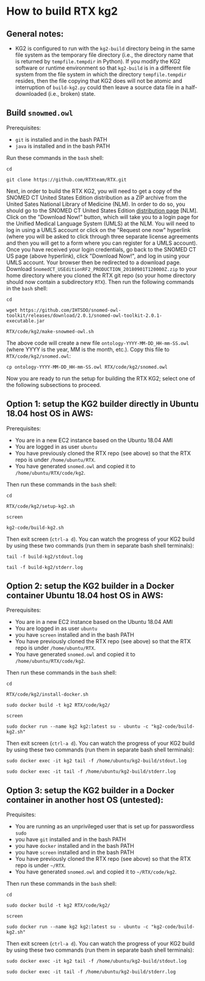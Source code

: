 
# How to build RTX kg2

## General notes:

- KG2 is configured to run with the `kg2-build` directory being in the same file
system as the temporary file directory (i.e., the directory name that is
returned by `tempfile.tempdir` in Python). If you modify the KG2 software or
runtime environment so that `kg2-build` is in a different file system from the
file system in which the directory `tempfile.tempdir` resides, then the file
copying that KG2 does will not be atomic and interruption of `build-kg2.py`
could then leave a source data file in a half-downloaded (i.e., broken) state.

## Build `snowmed.owl`

Prerequisites:
- `git` is installed and in the bash PATH
- `java` is installed and in the bash PATH

Run these commands in the `bash` shell:

    cd
    
    git clone https://github.com/RTXteam/RTX.git
    
Next, in order to build the RTX KG2, you will need to get a copy of the SNOMED
CT United States Edition distribution as a ZIP archive from the United Sates
National Library of Medicine (NLM). In order to do so, you should go to the
SNOMED CT United States Edition
[distribution page](https://www.nlm.nih.gov/healthit/snomedct/us_edition.html)
[NLM]. Click on the "Download Now!" button, which will take you to a login page
for the Unified Medical Language System (UMLS) at the NLM. You will need to log
in using a UMLS account or click on the "Request one now" hyperlink (where you
will be asked to click through three separate license agreements and then you
will get to a form where you can register for a UMLS account). Once you have
received your login credentials, go back to the SNOMED CT US page (above
hyperlink), click "Download Now!", and log in using your UMLS account. Your
browser then be redirected to a download page. Download
`SnomedCT_USEditionRF2_PRODUCTION_20180901T120000Z.zip` to your home directory
where you cloned the RTX git repo (so your home directory should now contain a
subdirectory `RTX`). Then run the following commands in the `bash` shell:

    cd
    
    wget https://github.com/IHTSDO/snomed-owl-toolkit/releases/download/2.0.1/snomed-owl-toolkit-2.0.1-executable.jar
    
    RTX/code/kg2/make-snowmed-owl.sh

The above code will create a new file `ontology-YYYY-MM-DD_HH-mm-SS.owl` (where YYYY
is the year, MM is the month, etc.). Copy this file to `RTX/code/kg2/snomed.owl`:

    cp ontology-YYYY-MM-DD_HH-mm-SS.owl RTX/code/kg2/snomed.owl

Now you are ready to run the setup for building the RTX KG2; select one of the following
subsections to proceed.

## Option 1: setup the KG2 builder directly in Ubuntu 18.04 host OS in AWS:

Prerequisites:
- You are in a new EC2 instance based on the Ubuntu 18.04 AMI
- You are logged in as user `ubuntu`
- You have previously cloned the RTX repo (see above) so that the RTX repo is
under `/home/ubuntu/RTX`.
- You have generated `snomed.owl` and copied it to `/home/ubuntu/RTX/code/kg2`.

Then run these commands in the `bash` shell:

    cd
    
    RTX/code/kg2/setup-kg2.sh
    
    screen
    
    kg2-code/build-kg2.sh

Then exit screen (`ctrl-a d`). You can watch the progress of your KG2 build by using these
two commands (run them in separate bash shell terminals):

    tail -f build-kg2/stdout.log
    
    tail -f build-kg2/stderr.log
    
## Option 2: setup the KG2 builder in a Docker container Ubuntu 18.04 host OS in AWS:

Prerequisites:
- You are in a new EC2 instance based on the Ubuntu 18.04 AMI
- You are logged in as user `ubuntu`
- you have `screen` installed and in the bash PATH
- You have previously cloned the RTX repo (see above) so that the RTX repo is
under `/home/ubuntu/RTX`.
- You have generated `snomed.owl` and copied it to `/home/ubuntu/RTX/code/kg2`.

Then run these commands in the `bash` shell:

    cd
    
    RTX/code/kg2/install-docker.sh
    
    sudo docker build -t kg2 RTX/code/kg2/

    screen
    
    sudo docker run --name kg2 kg2:latest su - ubuntu -c "kg2-code/build-kg2.sh"

Then exit screen (`ctrl-a d`). You can watch the progress of your KG2 build by using these
two commands (run them in separate bash shell terminals):

    sudo docker exec -it kg2 tail -f /home/ubuntu/kg2-build/stdout.log
    
    sudo docker exec -it tail -f /home/ubuntu/kg2-build/stderr.log
    

## Option 3: setup the KG2 builder in a Docker container in another host OS (untested):

Prequisites:
- You are running as an unprivileged user that is set up for passwordless `sudo`
- you have `git` installed and in the bash PATH
- you have `docker` installed and in the bash PATH
- you have `screen` installed and in the bash PATH
- You have previously cloned the RTX repo (see above) so that the RTX repo is
under `~/RTX`.
- You have generated `snomed.owl` and copied it to `~/RTX/code/kg2`.

Then run these commands in the `bash` shell:

    cd
    
    sudo docker build -t kg2 RTX/code/kg2/
    
    screen

    sudo docker run --name kg2 kg2:latest su - ubuntu -c "kg2-code/build-kg2.sh"

Then exit screen (`ctrl-a d`). You can watch the progress of your KG2 build by using these
two commands (run them in separate bash shell terminals):

    sudo docker exec -it kg2 tail -f /home/ubuntu/kg2-build/stdout.log
    
    sudo docker exec -it tail -f /home/ubuntu/kg2-build/stderr.log
    

